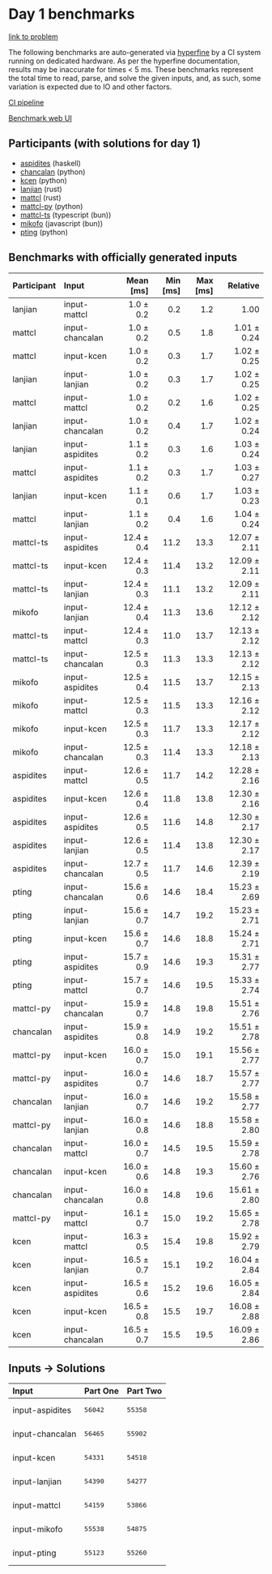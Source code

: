 # Day 1 benchmarks

[link to problem](https://adventofcode.com/2023/day/1)

The following benchmarks are auto-generated via
[hyperfine](https://github.com/sharkdp/hyperfine) by a CI system running on
dedicated hardware. As per the hyperfine documentation, results may be
inaccurate for times < 5 ms. These benchmarks represent the total time to read,
parse, and solve the given inputs, and, as such, some variation is expected due
to IO and other factors.

[CI pipeline](http://ci.papercode.net:8080/teams/main/pipelines/aoc2023)

[Benchmark web UI](https://aoc.ancalagon.black)


## Participants (with solutions for day 1)

- [aspidites](https://github.com/aspidites/aoc2023) (haskell)
- [chancalan](https://github.com/chancalan/aoc2023) (python)
- [kcen](https://github.com/kcen/aoc2023) (python)
- [lanjian](https://github.com/lanjian/aoc-2023) (rust)
- [mattcl](https://github.com/mattcl/aoc2023) (rust)
- [mattcl-py](https://github.com/mattcl/aoc2023-py) (python)
- [mattcl-ts](https://github.com/mattcl/aoc2023-js) (typescript (bun))
- [mikofo](https://github.com/mikofo/advent-of-code-2023) (javascript (bun))
- [pting](https://github.com/pting/aoc2023) (python)


## Benchmarks with officially generated inputs

| Participant | Input | Mean [ms] | Min [ms] | Max [ms] | Relative |
|:---|:---|---:|---:|---:|---:|
| lanjian | input-mattcl | 1.0 ± 0.2 | 0.2 | 1.2 | 1.00 |
| mattcl | input-chancalan | 1.0 ± 0.2 | 0.5 | 1.8 | 1.01 ± 0.24 |
| mattcl | input-kcen | 1.0 ± 0.2 | 0.3 | 1.7 | 1.02 ± 0.25 |
| lanjian | input-lanjian | 1.0 ± 0.2 | 0.3 | 1.7 | 1.02 ± 0.25 |
| mattcl | input-mattcl | 1.0 ± 0.2 | 0.2 | 1.6 | 1.02 ± 0.25 |
| lanjian | input-chancalan | 1.0 ± 0.2 | 0.4 | 1.7 | 1.02 ± 0.24 |
| lanjian | input-aspidites | 1.1 ± 0.2 | 0.3 | 1.6 | 1.03 ± 0.24 |
| mattcl | input-aspidites | 1.1 ± 0.2 | 0.3 | 1.7 | 1.03 ± 0.27 |
| lanjian | input-kcen | 1.1 ± 0.1 | 0.6 | 1.7 | 1.03 ± 0.23 |
| mattcl | input-lanjian | 1.1 ± 0.2 | 0.4 | 1.6 | 1.04 ± 0.24 |
| mattcl-ts | input-aspidites | 12.4 ± 0.4 | 11.2 | 13.3 | 12.07 ± 2.11 |
| mattcl-ts | input-kcen | 12.4 ± 0.3 | 11.4 | 13.2 | 12.09 ± 2.11 |
| mattcl-ts | input-lanjian | 12.4 ± 0.3 | 11.1 | 13.2 | 12.09 ± 2.11 |
| mikofo | input-lanjian | 12.4 ± 0.4 | 11.3 | 13.6 | 12.12 ± 2.12 |
| mattcl-ts | input-mattcl | 12.4 ± 0.3 | 11.0 | 13.7 | 12.13 ± 2.12 |
| mattcl-ts | input-chancalan | 12.5 ± 0.3 | 11.3 | 13.3 | 12.13 ± 2.12 |
| mikofo | input-aspidites | 12.5 ± 0.4 | 11.5 | 13.7 | 12.15 ± 2.13 |
| mikofo | input-mattcl | 12.5 ± 0.3 | 11.5 | 13.3 | 12.16 ± 2.12 |
| mikofo | input-kcen | 12.5 ± 0.3 | 11.7 | 13.3 | 12.17 ± 2.12 |
| mikofo | input-chancalan | 12.5 ± 0.3 | 11.4 | 13.3 | 12.18 ± 2.13 |
| aspidites | input-mattcl | 12.6 ± 0.5 | 11.7 | 14.2 | 12.28 ± 2.16 |
| aspidites | input-kcen | 12.6 ± 0.4 | 11.8 | 13.8 | 12.30 ± 2.16 |
| aspidites | input-aspidites | 12.6 ± 0.5 | 11.6 | 14.8 | 12.30 ± 2.17 |
| aspidites | input-lanjian | 12.6 ± 0.5 | 11.4 | 13.8 | 12.30 ± 2.17 |
| aspidites | input-chancalan | 12.7 ± 0.5 | 11.7 | 14.6 | 12.39 ± 2.19 |
| pting | input-chancalan | 15.6 ± 0.6 | 14.6 | 18.4 | 15.23 ± 2.69 |
| pting | input-lanjian | 15.6 ± 0.7 | 14.7 | 19.2 | 15.23 ± 2.71 |
| pting | input-kcen | 15.6 ± 0.7 | 14.6 | 18.8 | 15.24 ± 2.71 |
| pting | input-aspidites | 15.7 ± 0.9 | 14.6 | 19.3 | 15.31 ± 2.77 |
| pting | input-mattcl | 15.7 ± 0.7 | 14.6 | 19.5 | 15.33 ± 2.74 |
| mattcl-py | input-chancalan | 15.9 ± 0.7 | 14.8 | 19.8 | 15.51 ± 2.76 |
| chancalan | input-aspidites | 15.9 ± 0.8 | 14.9 | 19.2 | 15.51 ± 2.78 |
| mattcl-py | input-kcen | 16.0 ± 0.7 | 15.0 | 19.1 | 15.56 ± 2.77 |
| mattcl-py | input-aspidites | 16.0 ± 0.7 | 14.6 | 18.7 | 15.57 ± 2.77 |
| chancalan | input-lanjian | 16.0 ± 0.7 | 14.6 | 19.2 | 15.58 ± 2.77 |
| mattcl-py | input-lanjian | 16.0 ± 0.8 | 14.6 | 18.8 | 15.58 ± 2.80 |
| chancalan | input-mattcl | 16.0 ± 0.7 | 14.5 | 19.5 | 15.59 ± 2.78 |
| chancalan | input-kcen | 16.0 ± 0.6 | 14.8 | 19.3 | 15.60 ± 2.76 |
| chancalan | input-chancalan | 16.0 ± 0.8 | 14.8 | 19.6 | 15.61 ± 2.80 |
| mattcl-py | input-mattcl | 16.1 ± 0.7 | 15.0 | 19.2 | 15.65 ± 2.78 |
| kcen | input-mattcl | 16.3 ± 0.5 | 15.4 | 19.8 | 15.92 ± 2.79 |
| kcen | input-lanjian | 16.5 ± 0.7 | 15.1 | 19.2 | 16.04 ± 2.84 |
| kcen | input-aspidites | 16.5 ± 0.6 | 15.2 | 19.6 | 16.05 ± 2.84 |
| kcen | input-kcen | 16.5 ± 0.8 | 15.5 | 19.7 | 16.08 ± 2.88 |
| kcen | input-chancalan | 16.5 ± 0.7 | 15.5 | 19.5 | 16.09 ± 2.86 |


## Inputs -> Solutions

| Input | Part One | Part Two |
|:---|:---|:---|
|input-aspidites|<pre>56042</pre>|<pre>55358</pre>|
|input-chancalan|<pre>56465</pre>|<pre>55902</pre>|
|input-kcen|<pre>54331</pre>|<pre>54518</pre>|
|input-lanjian|<pre>54390</pre>|<pre>54277</pre>|
|input-mattcl|<pre>54159</pre>|<pre>53866</pre>|
|input-mikofo|<pre>55538</pre>|<pre>54875</pre>|
|input-pting|<pre>55123</pre>|<pre>55260</pre>|
